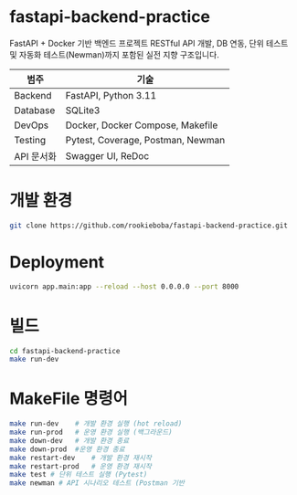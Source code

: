 # fastapi-backend-practice

FastAPI + Docker 기반 백엔드 프로젝트 
RESTful API 개발, DB 연동, 단위 테스트 및 자동화 테스트(Newman)까지 포함된 실전 지향 구조입니다.

| 범주         | 기술                                           |
|--------------|------------------------------------------------|
| Backend      | FastAPI, Python 3.11                           |
| Database     | SQLite3                                        |
| DevOps       | Docker, Docker Compose, Makefile               |
| Testing      | Pytest, Coverage, Postman, Newman              |
| API 문서화   | Swagger UI, ReDoc                              |

# 개발 환경
```bash
git clone https://github.com/rookieboba/fastapi-backend-practice.git
```

# Deployment
```bash
uvicorn app.main:app --reload --host 0.0.0.0 --port 8000
```

# 빌드
```bash
cd fastapi-backend-practice
make run-dev
```

# MakeFile 명령어
```bash
make run-dev	# 개발 환경 실행 (hot reload)
make run-prod	# 운영 환경 실행 (백그라운드)
make down-dev	# 개발 환경 종료
make down-prod	#운영 환경 종료
make restart-dev	# 개발 환경 재시작
make restart-prod	# 운영 환경 재시작
make test #	단위 테스트 실행 (Pytest)
make newman	# API 시나리오 테스트 (Postman 기반
```
